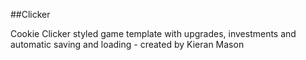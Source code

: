 ##Clicker

Cookie Clicker styled game template with upgrades, investments and automatic saving and loading - created by Kieran Mason
